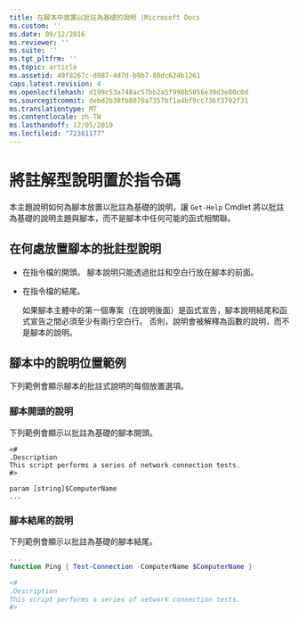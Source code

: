 ```yaml
---
title: 在腳本中放置以批註為基礎的說明 |Microsoft Docs
ms.custom: ''
ms.date: 09/12/2016
ms.reviewer: ''
ms.suite: ''
ms.tgt_pltfrm: ''
ms.topic: article
ms.assetid: 49f8267c-d887-4d7d-b9b7-80dc624b1261
caps.latest.revision: 4
ms.openlocfilehash: d199c53a748ac57bb2a5f998b5056e39d3e80c0d
ms.sourcegitcommit: debd2b38fb8070a7357bf1a4bf9cc736f3702f31
ms.translationtype: MT
ms.contentlocale: zh-TW
ms.lasthandoff: 12/05/2019
ms.locfileid: "72361177"
---
```

# <a name="placing-comment-based-help-in-scripts"></a>將註解型說明置於指令碼

本主題說明如何為腳本放置以批註為基礎的說明，讓 `Get-Help` Cmdlet 將以批註為基礎的說明主題與腳本，而不是腳本中任何可能的函式相關聯。

## <a name="where-to-place-comment-based-help-for-a-script"></a>在何處放置腳本的批註型說明

- 在指令檔的開頭。 腳本說明只能透過批註和空白行放在腳本的前面。

- 在指令檔的結尾。

  如果腳本主體中的第一個專案（在說明後面）是函式宣告，腳本說明結尾和函式宣告之間必須至少有兩行空白行。 否則，說明會被解釋為函數的說明，而不是腳本的說明。

## <a name="examples-of-help-placement-in-a-script"></a>腳本中的說明位置範例

 下列範例會顯示腳本的批註式說明的每個放置選項。

### <a name="help-at-the-beginning-of-a-script"></a>腳本開頭的說明

 下列範例會顯示以批註為基礎的腳本開頭。

```
<#
.Description
This script performs a series of network connection tests.
#>

param [string]$ComputerName
...
```

### <a name="help-at-the-end-of-a-script"></a>腳本結尾的說明

 下列範例會顯示以批註為基礎的腳本結尾。

```powershell
...
function Ping { Test-Connection -ComputerName $ComputerName }

<#
.Description
This script performs a series of network connection tests.
#>

```